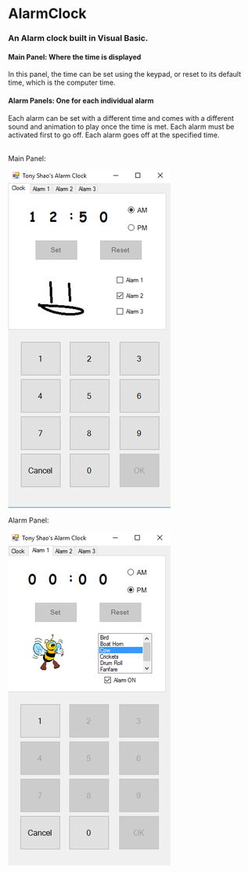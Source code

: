 # AlarmClock
<h3>An Alarm clock built in Visual Basic.</h3>

<h4>Main Panel: Where the time is displayed</h4>
In this panel, the time can be set using the keypad, or reset to its default time, which is the computer time.

<h4>Alarm Panels: One for each individual alarm</h4>
Each alarm can be set with a different time and comes with a different sound and animation to play once the time is met. 
Each alarm must be activated first to go off. 
Each alarm goes off at the specified time.
<br/>
<br/>

Main Panel:

![alt text](https://github.com/tonyshaocs/AlarmClock/blob/master/examples/ex_1.png)
<br/>

Alarm Panel:

![alt text](https://github.com/tonyshaocs/AlarmClock/blob/master/examples/ex_2.png)


